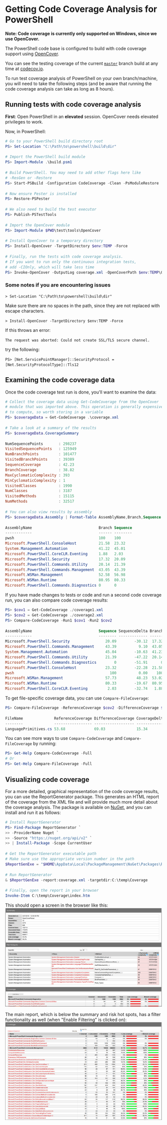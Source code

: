 # Getting Code Coverage Analysis for PowerShell

**Note: Code coverage is currently only supported on Windows, since we use OpenCover.**

The PowerShell code base is configured to build with code coverage support using [OpenCover].

You can see the testing coverage of the current [`master`] branch build at any time at [codecov.io].

To run test coverage analysis of PowerShell on your own branch/machine,
you will need to take the following steps
(and be aware that running the code coverage analysis can take as long as 8 hours).

## Running tests with code coverage analysis

**First**: Open PowerShell in an **elevated** session.
OpenCover needs elevated privileges to work.

Now, in PowerShell:

```powershell
# Go to your PowerShell build directory root
PS> Set-Location "C:\Path\to\powershell\build\dir"

# Import the PowerShell build module
PS> Import-Module .\build.psm1

# Build PowerShell. You may need to add other flags here like
# -ResGen or -Restore
PS> Start-PSBuild -Configuration CodeCoverage -Clean -PsModuleRestore

# Now ensure Pester is installed
PS> Restore-PSPester

# We also need to build the test executor
PS> Publish-PSTestTools

# Import the OpenCover module
PS> Import-Module $PWD\test\tools\OpenCover

# Install OpenCover to a temporary directory
PS> Install-OpenCover -TargetDirectory $env:TEMP -Force

# Finally, run the tests with code coverage analysis.
# If you want to run only the continuous integration tests,
# add -CIOnly, which will take less time
PS> Invoke-OpenCover -OutputLog coverage.xml -OpenCoverPath $env:TEMP\OpenCover
```

### Some notes if you are encountering issues

`> Set-Location "C:\Path\to\powershell\build\dir"`

Make sure there are no spaces in the path, since they are not replaced with escape characters.

`> Install-OpenCover -TargetDirectory $env:TEMP -Force`

If this throws an error: 

`The request was aborted: Could not create SSL/TLS secure channel.` 

try the following:

`PS> [Net.ServicePointManager]::SecurityProtocol = [Net.SecurityProtocolType]::Tls12` 


## Examining the code coverage data

Once the code coverage test run is done, you'll want to examine the data:

```powershell
# Collect the coverage data using Get-CodeCoverage from the OpenCover
# module that was imported above. This operation is generally expensive
# to compute, so worth storing in a variable
PS> $coverageData = Get-CodeCoverage .\coverage.xml

# Take a look at a summary of the results
PS> $coverageData.CoverageSummary

NumSequencePoints       : 298237
VisitedSequencePoints   : 125949
NumBranchPoints         : 101477
VisitedBranchPoints     : 39389
SequenceCoverage        : 42.23
BranchCoverage          : 38.82
MaxCyclomaticComplexity : 393
MinCyclomaticComplexity : 1
VisitedClasses          : 1990
NumClasses              : 3187
VisitedMethods          : 15115
NumMethods              : 32517

# You can also view results by assembly
PS> $coverageData.Assembly | Format-Table AssemblyName,Branch,Sequence

AssemblyName                              Branch Sequence
------------                              ------ --------
pwsh                                      100    100
Microsoft.PowerShell.ConsoleHost          21.58  23.32
System.Management.Automation              41.22  45.01
Microsoft.PowerShell.CoreCLR.Eventing     1.88   2.03
Microsoft.PowerShell.Security             17.32  20.09
Microsoft.PowerShell.Commands.Utility     20.14  21.39
Microsoft.PowerShell.Commands.Management  43.05  43.39
Microsoft.WSMan.Management                52.58  56.98
Microsoft.WSMan.Runtime                   80.95  80.33
Microsoft.PowerShell.Commands.Diagnostics 0      0
```

If you have made changes to tests or code
and run a second code coverage run,
you can also compare code coverage results:

```powershell
PS> $cov1 = Get-CodeCoverage ./coverage1.xml
PS> $cov2 = Get-CodeCoverage ./coverage2.xml
PS> Compare-CodeCoverage -Run1 $cov1 -Run2 $cov2

AssemblyName                              Sequence SequenceDelta Branch BranchDelta
------------                              -------- ------------- ------ -----------
Microsoft.PowerShell.Security                20.09        -30.12  17.32      -31.63
Microsoft.PowerShell.Commands.Management     43.39          9.10  43.05       11.59
System.Management.Automation                 45.04        -10.63  41.23      -11.07
Microsoft.PowerShell.Commands.Utility        21.39        -47.22  20.14      -46.47
Microsoft.PowerShell.Commands.Diagnostics        0        -51.91      0      -48.62
Microsoft.PowerShell.ConsoleHost             23.32        -22.28  21.58      -22.47
pwsh                                           100          0.00    100        0.00
Microsoft.WSMan.Management                   57.73         48.23  53.02       43.22
Microsoft.WSMan.Runtime                      80.33        -19.67  80.95      -19.05
Microsoft.PowerShell.CoreCLR.Eventing         2.03        -32.74   1.88      -26.01
```

To get file-specific coverage data,
you can use `Compare-FileCoverage`:

```powershell
PS> Compare-FileCoverage -ReferenceCoverage $cov2 -DifferenceCoverage $cov1 -FileName LanguagePrimitives.cs

FileName              ReferenceCoverage DifferenceCoverage CoverageDelta
--------              ----------------- ------------------ -------------
LanguagePrimitives.cs 53.68             69.03              15.34
```

You can see more ways to use `Compare-CodeCoverage` and `Compare-FileCoverage`
by running:

```powershell
PS> Get-Help Compare-CodeCoverage -Full
# Or
PS> Get-Help Compare-FileCoverage -Full
```

## Visualizing code coverage

For a more detailed, graphical representation of the code coverage results,
you can use the ReportGenerator package.
This generates an HTML report of the coverage from the XML file
and will provide much more detail about the coverage analysis.
The package is available on [NuGet],
and you can install and run it as follows:

```powershell
# Install ReportGenerator
PS> Find-Package ReportGenerator `
>> -ProviderName Nuget `
>> -Source "https://nuget.org/api/v2" `
>> | Install-Package -Scope CurrentUser

# Get the ReportGenerator executable path
# Make sure use the appropriate version number in the path
$ReportGenExe = "$HOME\AppData\Local\PackageManagement\NuGet\Packages\ReportGenerator.<version>\tools\ReportGenerator.exe"

# Run ReportGenerator
& $ReportGenExe -report:coverage.xml -targetdir:C:\temp\Coverage

# Finally, open the report in your browser
Invoke-Item C:\temp\Coverage\index.htm
```

This should open a screen in the browser like this:
![Coverage report browser page](Images/CoverageReportTop.PNG)

The main report, which is below the summary and risk hot spots, has
a filter functionality as well (when "Enable Filtering" is clicked on):
![Coverage report with filter on](Images/CoverageReportFilter.PNG)

[OpenCover]: https://github.com/OpenCover/opencover
[codecov.io]: https://codecov.io
[`master`]: https://github.com/PowerShell/PowerShell
[NuGet]: https://nuget.org/packages/ReportGenerator
